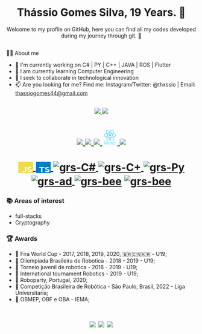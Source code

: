 <h1 align="center">
<br>Thássio Gomes Silva, 19 Years. 🧑
</h1>

<p align="center"> Welcome to my profile on GitHub, here you can find all my codes developed during my journey through git. 👋</p>

##

🙋🏻 About me

- 🔭 I'm currently working on C# | PY | C++ | JAVA | ROS | Flutter
- 🌱 I am currently learning Computer Engineering
- 👯 I seek to collaborate in technological innovation
- 📫 Are you looking for me? Find me: Instagram/Twitter: @thxssio | Email: thassiogomes44@gmail.com

<!--
- 🤔 I'm looking for help with Science, Technology and Innovation
- 💬 Thinking frees the imagination. -->


##

<div align="center">
  <a href="https://github.com/thxssio">
  <img height="180em" src="https://github-readme-stats.vercel.app/api?username=thxssio&show_icons=true&theme=dark&include_all_commits=true&count_private=true"/> <img height="180em" src="https://github-readme-stats.vercel.app/api/top-langs/?username=thxssio&layout=compact&langs_count=7&theme=dark"/>
</div>



##
  
<h1 align="center">  
  
   <div>
<img src="https://cdn.jsdelivr.net/gh/devicons/devicon/icons/java/java-original.svg" width="40" height="auto"/> <img src="https://cdn.jsdelivr.net/gh/devicons/devicon/icons/linux/linux-original.svg" width="40" height="auto"/>
<img src="https://cdn.jsdelivr.net/gh/devicons/devicon/icons/git/git-original.svg" width="40" height="auto"/>
<img src="https://raw.githubusercontent.com/devicons/devicon/master/icons/react/react-original-wordmark.svg" width="40" height="auto"/>
<img src="https://static.wikia.nocookie.net/logo-timeline/images/7/71/B3A46E91-F45E-44DC-93FA-0B1B1AE3B4C0.png/revision/latest?cb=20210426191524" width="100" height="auto"/>
</div>
  
  <div style="display: inline_block"><br>
    <img align="center" alt="Rafa-Js" height="30" width="40" src="https://raw.githubusercontent.com/devicons/devicon/master/icons/javascript/javascript-plain.svg">
    <img align="center" alt="Rafa-Ts" height="30" width="40" src="https://raw.githubusercontent.com/devicons/devicon/master/icons/typescript/typescript-plain.svg">
    <a href="https://pt.wikipedia.org/wiki/C_(linguagem_de_programa%C3%A7%C3%A3o)" target="_blank"><img align="center" alt="grs-C#" height="33" width="auto"  src="https://cdn.jsdelivr.net/npm/@programming-languages-logos/c@0.0.3/c_256x256.png">
    <a href="https://pt.wikipedia.org/wiki/C%2B%2B" target="_blank"><img align="center" alt="grs-C+" height="30" width="auto"  src="https://cdn.jsdelivr.net/gh/devicons/devicon/icons/cplusplus/cplusplus-original.svg">
    <a href="https://www.python.org/" target="_blank"><img align="center" alt="grs-Py" height="30" width="auto"  src="https://cdn.jsdelivr.net/gh/devicons/devicon/icons/python/python-original.svg">
    <a href="https://www.arduino.cc/" target="_blank"><img align="center" alt="grs-ad" height="30" width="auto"  src="https://cdn.jsdelivr.net/gh/devicons/devicon/icons/arduino/arduino-original.svg">
    <a href="https://www.beecrowd.com.br/judge/pt/profile/559478" target="_blank"><img align="center" alt="grs-bee" height="40" width="auto"  src="https://resources.beecrowd.com.br/judge/img/5.0/logo-beecrowd.png?1635097036" target="_blank"></a>
    <a href="https://www.ros.org/imgs/logo-white.png" target="_blank"><img align="center" alt="grs-bee" height="25" width="auto"  src="https://upload.wikimedia.org/wikipedia/commons/thumb/b/bb/Ros_logo.svg/1280px-Ros_logo.svg.png" target="_blank"></a>
      </div>
      </h1>
  
### 📚 Areas of interest

- full-stacks
- Cryptography
 

<!-- -->
### 🏆 Awards

- 🥇 Fira World Cup - 2017, 2018, 2019, 2020,  🇧🇷🇨🇳🇰🇷 - U19;
- 🥇 Oliempiada Brasileira de Robotica - 2018 - 2019 - U19;
- 🥇 Torneio juvenil de robotica - 2018 - 2019 - U19;
- 🥇 International tournament Robotics - 2019 - U19;
- 🥇 Roboparty, Portugal, 2020;
- 🥇 Competição Brasileira de Robótica - São Paulo, Brasil, 2022 - Liga Universitaria;
- 🥇 OBMEP, OBF e OBA - IEMA;


      
 ##
<h1 align="center">
<div>
<a href="https://www.youtube.com/" target="_blank"><img src="https://img.shields.io/badge/YouTube-FF0000?style=for-the-badge&logo=youtube&logoColor=white" target="_blank"></a> 
<a href="https://instagram.com/thxssio" target="_blank"><img src="https://img.shields.io/badge/-Instagram-%23E4405F?style=for-the-badge&logo=instagram&logoColor=white" target="_blank"></a>
<!-- <a href="https://www.twitch.tv/" target="_blank"><img src="https://img.shields.io/badge/Twitch-9146FF?style=for-the-badge&logo=twitch&logoColor=white" target="_blank"></a> -->
<a href = "mailto:thassiogomes44@gmail.com"><img src="https://img.shields.io/badge/Gmail-D14836?style=for-the-badge&logo=gmail&logoColor=white" target="_blank"></a>
<!--<a href="https://br.linkedin.com/in/thassio-silva-56194620b" target="_blank"><img src="https://img.shields.io/badge/-LinkedIn-%230077B5?style=for-the-badge&logo=linkedin&logoColor=white" target="_blank"></a> </h1>

-->
 
  
  ##
  
  ![snake animation](https://github.com/Thxssio/github-contribution-grid-snake.svg/blob/main/github-contribution-grid-snake.svg)
</div>





